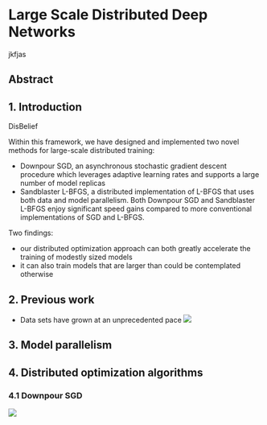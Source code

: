 # Large Scale Distributed Deep Networks

jkfjas
## Abstract

## 1. Introduction

DisBelief

Within this framework, we have designed and implemented two novel methods for large-scale distributed training:

- Downpour SGD, an asynchronous stochastic gradient descent procedure which leverages adaptive learning rates and supports a large number of model replicas
- Sandblaster L-BFGS, a distributed implementation of L-BFGS that uses both data and model parallelism. Both Downpour SGD and Sandblaster L-BFGS enjoy significant speed gains compared to more conventional implementations of SGD and L-BFGS.

Two findings:

- our distributed optimization approach can both greatly accelerate the training of modestly sized models
- it can also train models that are larger than could be contemplated otherwise

## 2. Previous work

- Data sets have grown at an unprecedented pace
![](https://gitee.com/wjupc/picture/raw/master/null/20201005161619.png)

## 3. Model parallelism

## 4. Distributed optimization algorithms

### 4.1 Downpour SGD

![](https://gitee.com/wjupc/picture/raw/master/null/20201005182718.png)
